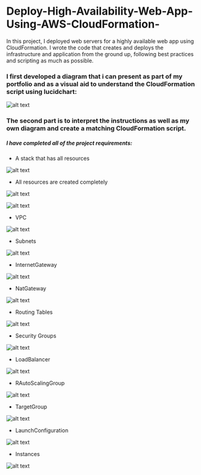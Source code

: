 # Deploy-High-Availability-Web-App-Using-AWS-CloudFormation-

In this project, I deployed web servers for a highly available web app using CloudFormation. I wrote the code that creates and deploys the infrastructure and application from the ground up, following best practices and scripting as much as possible.

### I first developed a diagram that i can present as part of my portfolio and as a visual aid to understand the CloudFormation script using lucidchart:

![alt text](https://github.com/shimaa829/Deploy-High-Availability-Web-App-Using-CloudFormation-/blob/master/AWS-diagram/infrastructure-diagram.png)


### The second part is to interpret the instructions as well as my own diagram and create a matching CloudFormation script.

##### I have completed all of the project requirements:

* A stack that has all resources

![alt text](https://github.com/shimaa829/Deploy-High-Availability-Web-App-Using-CloudFormation-/blob/master/screenshots/stack.png)

* All resources are created completely

![alt text](https://github.com/shimaa829/Deploy-High-Availability-Web-App-Using-CloudFormation-/blob/master/screenshots/resources1.png)

![alt text](https://github.com/shimaa829/Deploy-High-Availability-Web-App-Using-CloudFormation-/blob/master/screenshots/resources2.png)

* VPC

![alt text](https://github.com/shimaa829/Deploy-High-Availability-Web-App-Using-CloudFormation-/blob/master/screenshots/VPC.png)

* Subnets

![alt text](https://github.com/shimaa829/Deploy-High-Availability-Web-App-Using-CloudFormation-/blob/master/screenshots/subnets.png)

* InternetGateway

![alt text](https://github.com/shimaa829/Deploy-High-Availability-Web-App-Using-CloudFormation-/blob/master/screenshots/internetgateway.png)

* NatGateway

![alt text](https://github.com/shimaa829/Deploy-High-Availability-Web-App-Using-CloudFormation-/blob/master/screenshots/natgateway.png)

* Routing Tables

![alt text](https://github.com/shimaa829/Deploy-High-Availability-Web-App-Using-CloudFormation-/blob/master/screenshots/route-tables.png)

* Security Groups

![alt text](https://github.com/shimaa829/Deploy-High-Availability-Web-App-Using-CloudFormation-/blob/master/screenshots/security-group.png)

* LoadBalancer

![alt text](https://github.com/shimaa829/Deploy-High-Availability-Web-App-Using-CloudFormation-/blob/master/screenshots/loadbalancer.png)

* RAutoScalingGroup

![alt text](https://github.com/shimaa829/Deploy-High-Availability-Web-App-Using-CloudFormation-/blob/master/screenshots/auto-scaling-group.png)

* TargetGroup

![alt text](https://github.com/shimaa829/Deploy-High-Availability-Web-App-Using-CloudFormation-/blob/master/screenshots/target-group.png)

* LaunchConfiguration

![alt text](https://github.com/shimaa829/Deploy-High-Availability-Web-App-Using-CloudFormation-/blob/master/screenshots/launch-configuration.png)

* Instances

![alt text](https://github.com/shimaa829/Deploy-High-Availability-Web-App-Using-CloudFormation-/blob/master/screenshots/instances.png)
